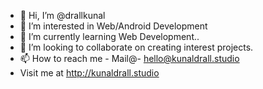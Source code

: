 - 👋 Hi, I’m @drallkunal
- 👀 I’m interested in Web/Android Development
- 🌱 I’m currently learning Web Development..
- 💞️ I’m looking to collaborate on creating interest projects.
- 📫 How to reach me - Mail@- hello@kunaldrall.studio
- Visit me at http://kunaldrall.studio

<!---
drallkunal/drallkunal is a ✨ special ✨ repository because its `README.md` (this file) appears on your GitHub profile.
You can click the Preview link to take a look at your changes.
--->
